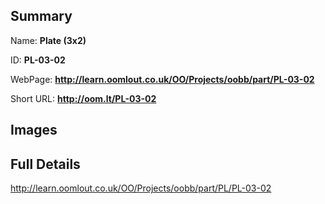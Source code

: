 

## Summary
 
Name: __Plate (3x2)__

ID: __PL-03-02__

WebPage: __http://learn.oomlout.co.uk/OO/Projects/oobb/part/PL-03-02__

Short URL: __http://oom.lt/PL-03-02__


## Images




## Full Details

 http://learn.oomlout.co.uk/OO/Projects/oobb/part/PL/PL-03-02

